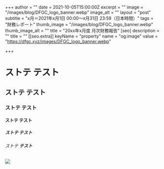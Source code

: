 +++
author = ""
date = 2021-10-05T15:00:00Z
excerpt = ""
image = "/images/blog/DFGC_logo_banner.webp"
image_alt = ""
layout = "post"
subtitle = "x月＝2021年x月1日 00:00～x月31日 23:59（日本時間）"
tags = "財務レポート"
thumb_image = "/images/blog/DFGC_logo_banner.webp"
thumb_image_alt = ""
title = "20xx年x月度 月次財務報告"
[seo]
description = ""
title = ""
[[seo.extra]]
keyName = "property"
name = "og:image"
value = "https://dfgc.xyz/images/DFGC_logo_banner.webp"

+++
# ストテ     **テスト**

## ストテ       **テスト**

### ストテ          **テスト**

#### ストテ               **テスト**

##### ストテ                   **テスト**

###### ストテ                     **テスト**

![](/images/blog/comp202109.png)